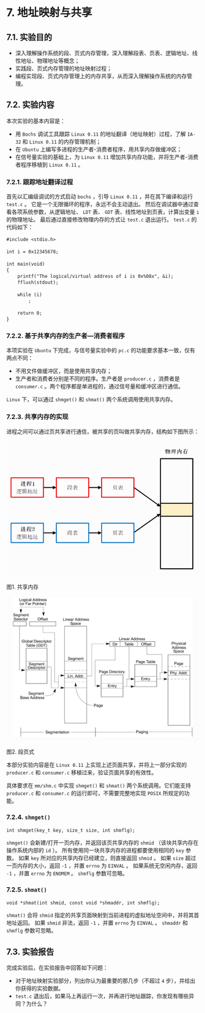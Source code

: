 # 7. 地址映射与共享

## 7.1. 实验目的

-   深入理解操作系统的段、页式内存管理，深入理解段表、页表、逻辑地址、线性地址、物理地址等概念；
-   实践段、页式内存管理的地址映射过程；
-   编程实现段、页式内存管理上的内存共享，从而深入理解操作系统的内存管理。

## 7.2. 实验内容

本次实验的基本内容是：

-   用 `Bochs` 调试工具跟踪 `Linux 0.11` 的地址翻译（地址映射）过程，了解 `IA-32` 和 `Linux 0.11` 的内存管理机制；
-   在 `Ubuntu` 上编写多进程的生产者-消费者程序，用共享内存做缓冲区；
-   在信号量实验的基础上，为 `Linux 0.11` 增加共享内存功能，并将生产者-消费者程序移植到 `Linux 0.11` 。

### 7.2.1. 跟踪地址翻译过程

首先以汇编级调试的方式启动 `bochs` ，引导 `Linux 0.11` ，并在其下编译和运行 `test.c` 。 它是一个无限循环的程序，永远不会主动退出。 然后在调试器中通过查看各项系统参数，从逻辑地址、 `LDT` 表、 `GDT` 表、线性地址到页表，计算出变量 `i` 的物理地址。 最后通过直接修改物理内存的方式让 `test.c` 退出运行。 `test.c` 的代码如下：

```
#include <stdio.h>

int i = 0x12345678;

int main(void)
{
    printf("The logical/virtual address of i is 0x%08x", &i);
    fflush(stdout);

    while (i)
        ;

    return 0;
}
```

### 7.2.2. 基于共享内存的生产者—消费者程序

本项实验在 `Ubuntu` 下完成，与信号量实验中的 `pc.c` 的功能要求基本一致，仅有两点不同：

-   不用文件做缓冲区，而是使用共享内存；
-   生产者和消费者分别是不同的程序。生产者是 `producer.c` ，消费者是 `consumer.c` 。两个程序都是单进程的，通过信号量和缓冲区进行通信。

`Linux` 下，可以通过 `shmget()` 和 `shmat()` 两个系统调用使用共享内存。

### 7.2.3. 共享内存的实现

进程之间可以通过页共享进行通信，被共享的页叫做共享内存，结构如下图所示：

 ![image-20230615152629068](images/image-20230615152629068.png)

图1. 共享内存

![image-20230615152736978](images/image-20230615152736978.png)

图2. 段页式

本部分实验内容是在 `Linux 0.11` 上实现上述页面共享，并将上一部分实现的 `producer.c` 和 `consumer.c` 移植过来，验证页面共享的有效性。

具体要求在 `mm/shm.c` 中实现 `shmget()` 和 `shmat()` 两个系统调用。它们能支持 `producer.c` 和 `consumer.c` 的运行即可，不需要完整地实现 `POSIX` 所规定的功能。

### 7.2.4. `shmget()`

```
int shmget(key_t key, size_t size, int shmflg);
```

`shmget()` 会新建/打开一页内存，并返回该页共享内存的 `shmid` （该块共享内存在操作系统内部的 `id` ）。 所有使用同一块共享内存的进程都要使用相同的 `key` 参数。 如果 `key` 所对应的共享内存已经建立，则直接返回 `shmid` 。 如果 `size` 超过一页内存的大小，返回 `-1` ，并置 `errno` 为 `EINVAL` 。 如果系统无空闲内存，返回 `-1` ，并置 `errno` 为 `ENOMEM` 。 `shmflg` 参数可忽略。

### 7.2.5. `shmat()`

```
void *shmat(int shmid, const void *shmaddr, int shmflg);
```

`shmat()` 会将 `shmid` 指定的共享页面映射到当前进程的虚拟地址空间中，并将其首地址返回。 如果 `shmid` 非法，返回 `-1` ，并置 `errno` 为 `EINVAL` 。 `shmaddr` 和 `shmflg` 参数可忽略。

## 7.3. 实验报告

完成实验后，在实验报告中回答如下问题：

-   对于地址映射实验部分，列出你认为最重要的那几步（不超过 `4` 步），并给出你获得的实验数据。
-   `test.c` 退出后，如果马上再运行一次，并再进行地址跟踪，你发现有哪些异同？为什么？